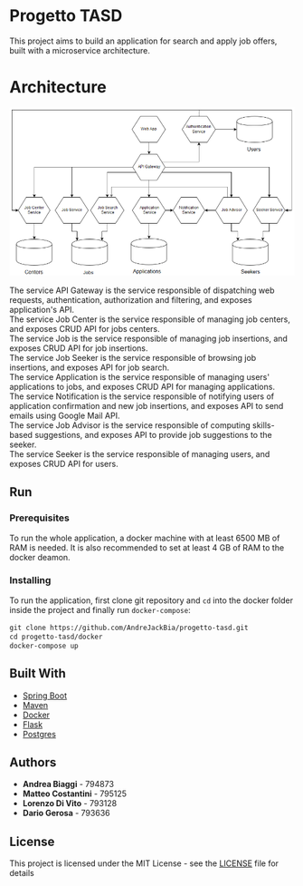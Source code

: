 # Progetto TASD

This project aims to build an application for search and apply job offers, built with a microservice architecture.

# Architecture
![alt](docs/progetto-tasd-arch.png)

The service API Gateway is the service responsible of dispatching web requests, authentication, authorization and filtering, and exposes application's API.  
The service Job Center is the service responsible of managing job centers, and exposes CRUD API for jobs centers.  
The service Job is the service responsible of managing job insertions, and exposes CRUD API for job insertions.  
The service Job Seeker is the service responsible of browsing job insertions, and exposes API for job search.  
The service Application is the service responsible of managing users' applications to jobs, and exposes CRUD API for managing applications.  
The service Notification is the service responsible of notifying users of application confirmation and new job insertions, and exposes API to send emails using Google Mail API.  
The service Job Advisor is the service responsible of computing skills-based suggestions, and exposes API to provide job suggestions to the seeker.  
The service Seeker is the service responsible of managing users, and exposes CRUD API for users.  

## Run

### Prerequisites

To run the whole application, a docker machine with at least 6500 MB of RAM is needed.
It is also recommended to set at least 4 GB of RAM to the docker deamon.

### Installing

To run the application, first clone git repository and `cd` into the docker folder inside the project and finally run `docker-compose`:

```
git clone https://github.com/AndreJackBia/progetto-tasd.git
cd progetto-tasd/docker
docker-compose up
```

## Built With

* [Spring Boot](https://spring.io/projects/spring-boot)
* [Maven](https://maven.apache.org/)
* [Docker](https://www.docker.com/) 
* [Flask](https://flask.pocoo.org/)
* [Postgres](https://www.postgresql.org/)

## Authors

* **Andrea Biaggi** - 794873
* **Matteo Costantini** - 795125
* **Lorenzo Di Vito** - 793128
* **Dario Gerosa** - 793636

## License

This project is licensed under the MIT License - see the [LICENSE](LICENSE) file for details

